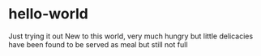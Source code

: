 # hello-world
Just trying it out 
New to this world, very much hungry but little delicacies have been found to be served as meal but still not full
